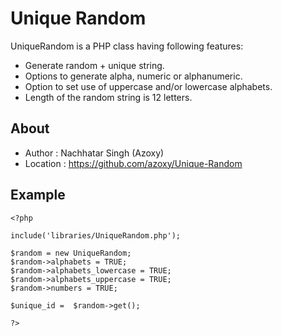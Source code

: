 # Unique Random

UniqueRandom is a PHP class having following features:

* Generate random + unique string.
* Options to generate alpha, numeric or alphanumeric.
* Option to set use of uppercase and/or lowercase alphabets.
* Length of the random string is 12 letters.

## About

* Author : Nachhatar Singh (Azoxy)
* Location : https://github.com/azoxy/Unique-Random

## Example

    <?php

    include('libraries/UniqueRandom.php');

    $random = new UniqueRandom;
    $random->alphabets = TRUE;
    $random->alphabets_lowercase = TRUE;
    $random->alphabets_uppercase = TRUE;
    $random->numbers = TRUE;

    $unique_id =  $random->get();

    ?>

